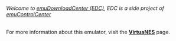 ###### Welcome to [emuDownloadCenter (EDC)](https://github.com/PhoenixInteractiveNL/emuDownloadCenter/wiki/), EDC is a side project of [emuControlCenter](https://github.com/PhoenixInteractiveNL/emuControlCenter/wiki/)

For more information about this emulator, visit the [**VirtuaNES**](https://github.com/PhoenixInteractiveNL/emuDownloadCenter/wiki/Emulator-virtuanes#menu) page.
